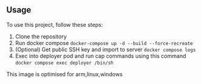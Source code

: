 ## Usage

To use this project, follow these steps:

1. Clone the repository
2. Run docker compose ```docker-compose up -d --build --force-recreate```
3. (Optional) Get public SSH key and import to server ```docker compose logs```
4. Exec into deployer pod and run cap commands using this command ```docker compose exec deployer /bin/sh ```


This image is optimised for arm,linux,windows


